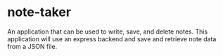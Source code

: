 # note-taker
An application that can be used to write, save, and delete notes. This application will use an express backend and save and retrieve note data from a JSON file.
